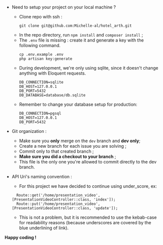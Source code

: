 - Need to setup your project on your local machine ?
  - Clone repo with ssh :
    ```
    git clone git@github.com:Michelle-al/hotel_arth.git
    ```
  - In the repo directory, run `npm install` and `composer install` ;
  - The `.env` file is missing : create it and generate a key with the following command.
    ```
    cp .env.example .env
    php artisan key:generate
    ```
  - During development, we're only using sqlite, since it doesn't change anything with Eloquent requests.
    ```
    DB_CONNECTION=sqlite
    DB_HOST=127.0.0.1
    DB_PORT=5432
    DB_DATABASE=database/db.sqlite
    ```
  - Remember to change your database setup for production:
    ```
    DB_CONNECTION=pgsql
    DB_HOST=127.0.0.1
    DB_PORT=5432
    ```
  
- Git organization :
    - Make sure you **only** merge on the `dev` branch and **dev only**;
    - Create a new branch for each issue you are solving ;
    - Commit only to that created branch ;
    - **Make sure you did a checkout to your branch** ;
    - This file is the only one you're allowed to commit directly to the dev branch.

- API Uri's naming convention :
  - For this project we have decided to continue using under_score, ex: 
  ```
    Route::get('/home/presentation_video', [PresentationVideoController::class, 'index']);
    Route::put('/home/presentation_video', [PresentationVideoController::class, 'update']);
    ```
  - This is not a problem, but it is recommended to use the kebab-case for readability reasons (because underscores 
    are covered by the blue underlining of link).
  
**Happy coding !**



